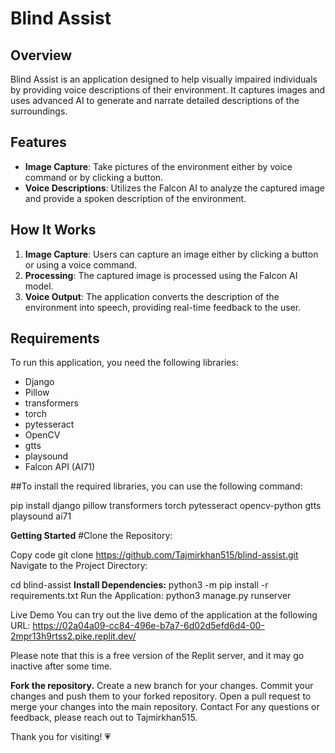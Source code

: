 # Blind Assist

## Overview

Blind Assist is an application designed to help visually impaired individuals by providing voice descriptions of their environment. It captures images and uses advanced AI to generate and narrate detailed descriptions of the surroundings.

## Features

- **Image Capture**: Take pictures of the environment either by voice command or by clicking a button.
- **Voice Descriptions**: Utilizes the Falcon AI to analyze the captured image and provide a spoken description of the environment.

## How It Works

1. **Image Capture**: Users can capture an image either by clicking a button or using a voice command.
2. **Processing**: The captured image is processed using the Falcon AI model.
3. **Voice Output**: The application converts the description of the environment into speech, providing real-time feedback to the user.

## Requirements

To run this application, you need the following libraries:

- Django
- Pillow
- transformers
- torch
- pytesseract
- OpenCV
- gtts
- playsound
- Falcon API (AI71)

##To install the required libraries, you can use the following command:

pip install django pillow transformers torch pytesseract opencv-python gtts playsound ai71



**Getting Started**
#Clone the Repository:

Copy code
git clone https://github.com/Tajmirkhan515/blind-assist.git
Navigate to the Project Directory:

cd blind-assist
**Install Dependencies:**
python3 -m pip install -r requirements.txt
Run the Application:
python3 manage.py runserver


Live Demo
You can try out the live demo of the application at the following URL:
https://02a04a09-cc84-496e-b7a7-6d02d5efd6d4-00-2mpr13h9rtss2.pike.replit.dev/


Please note that this is a free version of the Replit server, and it may go inactive after some time.



**Fork the repository.**
Create a new branch for your changes.
Commit your changes and push them to your forked repository.
Open a pull request to merge your changes into the main repository.
Contact
For any questions or feedback, please reach out to Tajmirkhan515.

Thank you for visiting! 💗
